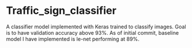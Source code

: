# Traffic_sign_classifier
A classifier model implemented with Keras trained to classify images. Goal is to have validation accuracy above 93%. As of initial commit, baseline model I have implemented is le-net performing at 89%.

